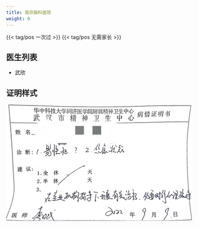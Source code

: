 ```yaml
---
title: 南京脑科医院
weight: 0
---
```


{{< tag/pos 一次过 >}} {{< tag/pos 无需家长 >}}

## 医生列表

- 武欣

## 证明样式

![证明](proof.jpg)
